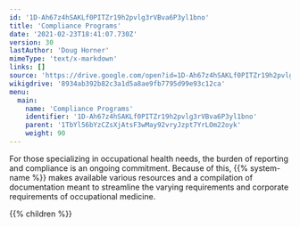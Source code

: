 ```yaml
---
id: '1D-Ah67z4hSAKLf0PITZr19h2pvlg3rVBva6P3yl1bno'
title: 'Compliance Programs'
date: '2021-02-23T18:41:07.730Z'
version: 30
lastAuthor: 'Doug Horner'
mimeType: 'text/x-markdown'
links: []
source: 'https://drive.google.com/open?id=1D-Ah67z4hSAKLf0PITZr19h2pvlg3rVBva6P3yl1bno'
wikigdrive: '8934ab392b82c3a1d5a8ae9fb7795d99e93c12ca'
menu:
  main:
    name: 'Compliance Programs'
    identifier: '1D-Ah67z4hSAKLf0PITZr19h2pvlg3rVBva6P3yl1bno'
    parent: '1TbYl56bYzCZsXjAtsF3wMay92vryJzpt7YrLOm22oyk'
    weight: 90
---
```





For those specializing in occupational health needs, the burden of reporting and compliance is an ongoing commitment. Because of this, {{% system-name %}} makes available various resources and a compilation of documentation meant to streamline the varying requirements and corporate requirements of occupational medicine.



{{% children %}}





